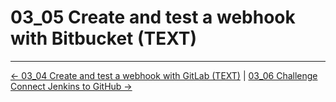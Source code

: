 # 03_05 Create and test a webhook with Bitbucket (TEXT)

<!-- FooterStart -->
---
[← 03_04 Create and test a webhook with GitLab (TEXT)](../03_04_create__test_a_webhook_with_gitlab_text/README.md) | [03_06 Challenge Connect Jenkins to GitHub →](../03_06_challenge_connect_jenkins_to_github/README.md)
<!-- FooterEnd -->
